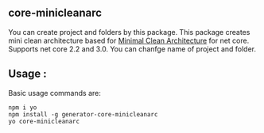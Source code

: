 ## core-minicleanarc
You can create project and folders by this package. 
This package creates mini clean architecture based for [Minimal Clean Architecture](https://github.com/GokGokalp/CleanArchitectureBoilerplates/tree/master/src/MinimalCleanArchitecture) for net core. 
Supports net core 2.2 and 3.0. 
You can chanfge name of project and folder.

## Usage :
Basic usage commands are:
```
npm i yo
npm install -g generator-core-minicleanarc
yo core-minicleanarc
```